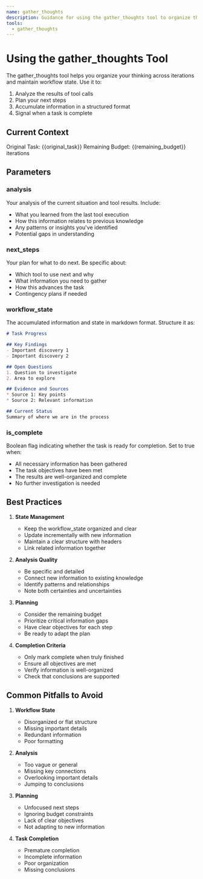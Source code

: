 ```yaml
---
name: gather_thoughts
description: Guidance for using the gather_thoughts tool to organize thinking and maintain workflow state
tools:
  - gather_thoughts
---
```


# Using the gather_thoughts Tool

The gather_thoughts tool helps you organize your thinking across iterations and maintain workflow state. Use it to:
1. Analyze the results of tool calls
2. Plan your next steps
3. Accumulate information in a structured format
4. Signal when a task is complete

## Current Context
Original Task: {{original_task}}
Remaining Budget: {{remaining_budget}} iterations

## Parameters

### analysis
Your analysis of the current situation and tool results. Include:
- What you learned from the last tool execution
- How this information relates to previous knowledge
- Any patterns or insights you've identified
- Potential gaps in understanding

### next_steps
Your plan for what to do next. Be specific about:
- Which tool to use next and why
- What information you need to gather
- How this advances the task
- Contingency plans if needed

### workflow_state
The accumulated information and state in markdown format. Structure it as:

```markdown
# Task Progress

## Key Findings
- Important discovery 1
- Important discovery 2

## Open Questions
1. Question to investigate
2. Area to explore

## Evidence and Sources
* Source 1: Key points
* Source 2: Relevant information

## Current Status
Summary of where we are in the process
```

### is_complete
Boolean flag indicating whether the task is ready for completion. Set to true when:
- All necessary information has been gathered
- The task objectives have been met
- The results are well-organized and complete
- No further investigation is needed

## Best Practices

1. **State Management**
   - Keep the workflow_state organized and clear
   - Update incrementally with new information
   - Maintain a clear structure with headers
   - Link related information together

2. **Analysis Quality**
   - Be specific and detailed
   - Connect new information to existing knowledge
   - Identify patterns and relationships
   - Note both certainties and uncertainties

3. **Planning**
   - Consider the remaining budget
   - Prioritize critical information gaps
   - Have clear objectives for each step
   - Be ready to adapt the plan

4. **Completion Criteria**
   - Only mark complete when truly finished
   - Ensure all objectives are met
   - Verify information is well-organized
   - Check that conclusions are supported

## Common Pitfalls to Avoid

1. **Workflow State**
   - Disorganized or flat structure
   - Missing important details
   - Redundant information
   - Poor formatting

2. **Analysis**
   - Too vague or general
   - Missing key connections
   - Overlooking important details
   - Jumping to conclusions

3. **Planning**
   - Unfocused next steps
   - Ignoring budget constraints
   - Lack of clear objectives
   - Not adapting to new information

4. **Task Completion**
   - Premature completion
   - Incomplete information
   - Poor organization
   - Missing conclusions 